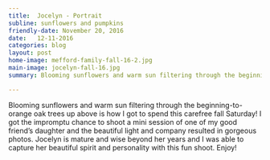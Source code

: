 ```yaml
---
title:  Jocelyn - Portrait
subline: sunflowers and pumpkins
friendly-date: November 20, 2016
date:   12-11-2016
categories: blog
layout: post
home-image: mefford-family-fall-16-2.jpg
main-image: jocelyn-fall-16.jpg
summary: Blooming sunflowers and warm sun filtering through the beginning-to-orange oak trees up above is how I got to spend this carefree fall Saturday! I got the impromptu chance to shoot a mini session of one of my good friend’s daughter and the beautiful light and company resulted in gorgeous photos. Jocelyn is mature and wise beyond her years and I was able to capture her beautiful spirit and personality with this fun shoot. Enjoy!

---
```

Blooming sunflowers and warm sun filtering through the beginning-to-orange oak trees up above is how I got to spend this carefree fall Saturday! I got the impromptu chance to shoot a mini session of one of my good friend’s daughter and the beautiful light and company resulted in gorgeous photos. Jocelyn is mature and wise beyond her years and I was able to capture her beautiful spirit and personality with this fun shoot. Enjoy!
